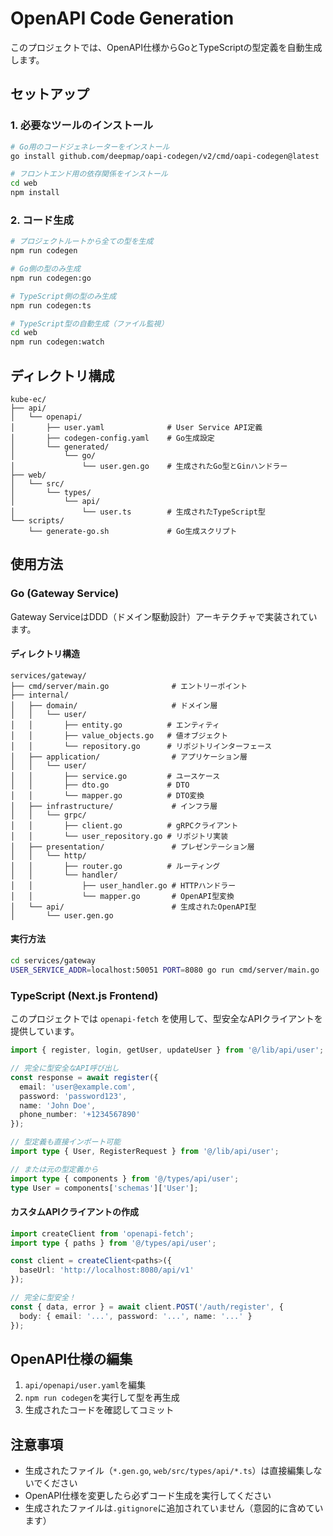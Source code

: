 # OpenAPI Code Generation

このプロジェクトでは、OpenAPI仕様からGoとTypeScriptの型定義を自動生成します。

## セットアップ

### 1. 必要なツールのインストール

```bash
# Go用のコードジェネレーターをインストール
go install github.com/deepmap/oapi-codegen/v2/cmd/oapi-codegen@latest

# フロントエンド用の依存関係をインストール
cd web
npm install
```

### 2. コード生成

```bash
# プロジェクトルートから全ての型を生成
npm run codegen

# Go側の型のみ生成
npm run codegen:go

# TypeScript側の型のみ生成
npm run codegen:ts

# TypeScript型の自動生成（ファイル監視）
cd web
npm run codegen:watch
```

## ディレクトリ構成

```
kube-ec/
├── api/
│   └── openapi/
│       ├── user.yaml              # User Service API定義
│       ├── codegen-config.yaml    # Go生成設定
│       └── generated/
│           └── go/
│               └── user.gen.go    # 生成されたGo型とGinハンドラー
├── web/
│   └── src/
│       └── types/
│           └── api/
│               └── user.ts        # 生成されたTypeScript型
└── scripts/
    └── generate-go.sh             # Go生成スクリプト
```

## 使用方法

### Go (Gateway Service)

Gateway ServiceはDDD（ドメイン駆動設計）アーキテクチャで実装されています。

#### ディレクトリ構造
```
services/gateway/
├── cmd/server/main.go              # エントリーポイント
├── internal/
│   ├── domain/                     # ドメイン層
│   │   └── user/
│   │       ├── entity.go          # エンティティ
│   │       ├── value_objects.go   # 値オブジェクト
│   │       └── repository.go      # リポジトリインターフェース
│   ├── application/                # アプリケーション層
│   │   └── user/
│   │       ├── service.go         # ユースケース
│   │       ├── dto.go             # DTO
│   │       └── mapper.go          # DTO変換
│   ├── infrastructure/             # インフラ層
│   │   └── grpc/
│   │       ├── client.go          # gRPCクライアント
│   │       └── user_repository.go # リポジトリ実装
│   ├── presentation/               # プレゼンテーション層
│   │   └── http/
│   │       ├── router.go          # ルーティング
│   │       └── handler/
│   │           ├── user_handler.go # HTTPハンドラー
│   │           └── mapper.go       # OpenAPI型変換
│   └── api/                        # 生成されたOpenAPI型
│       └── user.gen.go
```

#### 実行方法
```bash
cd services/gateway
USER_SERVICE_ADDR=localhost:50051 PORT=8080 go run cmd/server/main.go
```

### TypeScript (Next.js Frontend)

このプロジェクトでは `openapi-fetch` を使用して、型安全なAPIクライアントを提供しています。

```typescript
import { register, login, getUser, updateUser } from '@/lib/api/user';

// 完全に型安全なAPI呼び出し
const response = await register({
  email: 'user@example.com',
  password: 'password123',
  name: 'John Doe',
  phone_number: '+1234567890'
});

// 型定義も直接インポート可能
import type { User, RegisterRequest } from '@/lib/api/user';

// または元の型定義から
import type { components } from '@/types/api/user';
type User = components['schemas']['User'];
```

#### カスタムAPIクライアントの作成

```typescript
import createClient from 'openapi-fetch';
import type { paths } from '@/types/api/user';

const client = createClient<paths>({
  baseUrl: 'http://localhost:8080/api/v1'
});

// 完全に型安全！
const { data, error } = await client.POST('/auth/register', {
  body: { email: '...', password: '...', name: '...' }
});
```

## OpenAPI仕様の編集

1. `api/openapi/user.yaml`を編集
2. `npm run codegen`を実行して型を再生成
3. 生成されたコードを確認してコミット

## 注意事項

- 生成されたファイル（`*.gen.go`, `web/src/types/api/*.ts`）は直接編集しないでください
- OpenAPI仕様を変更したら必ずコード生成を実行してください
- 生成されたファイルは`.gitignore`に追加されていません（意図的に含めています）
